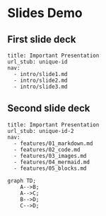# Slides Demo

## First slide deck
```slides
title: Important Presentation
url_stub: unique-id
nav:
  - intro/slide1.md
  - intro/slide2.md
  - intro/slide3.md
```

## Second slide deck

```slides
title: Important Presentation
url_stub: unique-id-2
nav:
  - features/01_markdown.md
  - features/02_code.md
  - features/03_images.md
  - features/04_mermaid.md
  - features/05_blocks.md
```

```mermaid
graph TD;
    A-->B;
    A-->C;
    B-->D;
    C-->D;
```